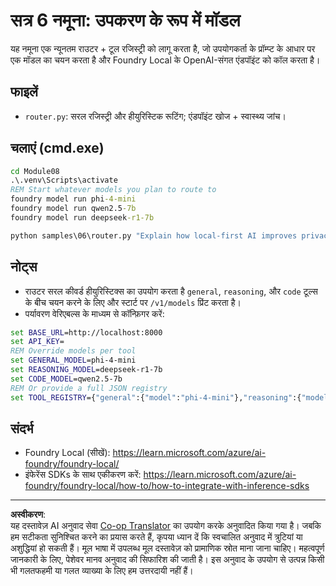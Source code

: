 <!--
CO_OP_TRANSLATOR_METADATA:
{
  "original_hash": "7f0c6af41a1ae2c5a770c8170da8bd6e",
  "translation_date": "2025-09-30T23:42:39+00:00",
  "source_file": "Module08/samples/06/README.md",
  "language_code": "hi"
}
-->
# सत्र 6 नमूना: उपकरण के रूप में मॉडल

यह नमूना एक न्यूनतम राउटर + टूल रजिस्ट्री को लागू करता है, जो उपयोगकर्ता के प्रॉम्प्ट के आधार पर एक मॉडल का चयन करता है और Foundry Local के OpenAI-संगत एंडपॉइंट को कॉल करता है।

## फाइलें
- `router.py`: सरल रजिस्ट्री और हीयुरिस्टिक रूटिंग; एंडपॉइंट खोज + स्वास्थ्य जांच।

## चलाएं (cmd.exe)
```cmd
cd Module08
.\.venv\Scripts\activate
REM Start whatever models you plan to route to
foundry model run phi-4-mini
foundry model run qwen2.5-7b
foundry model run deepseek-r1-7b

python samples\06\router.py "Explain how local-first AI improves privacy in two sentences."
```

## नोट्स
- राउटर सरल कीवर्ड हीयुरिस्टिक्स का उपयोग करता है `general`, `reasoning`, और `code` टूल्स के बीच चयन करने के लिए और स्टार्ट पर `/v1/models` प्रिंट करता है।
- पर्यावरण वेरिएबल्स के माध्यम से कॉन्फ़िगर करें:
```cmd
set BASE_URL=http://localhost:8000
set API_KEY=
REM Override models per tool
set GENERAL_MODEL=phi-4-mini
set REASONING_MODEL=deepseek-r1-7b
set CODE_MODEL=qwen2.5-7b
REM Or provide a full JSON registry
set TOOL_REGISTRY={"general":{"model":"phi-4-mini"},"reasoning":{"model":"deepseek-r1-7b"},"code":{"model":"qwen2.5-7b"}}
```

## संदर्भ
- Foundry Local (सीखें): https://learn.microsoft.com/azure/ai-foundry/foundry-local/
- इंफेरेंस SDKs के साथ एकीकरण करें: https://learn.microsoft.com/azure/ai-foundry/foundry-local/how-to/how-to-integrate-with-inference-sdks

---

**अस्वीकरण**:  
यह दस्तावेज़ AI अनुवाद सेवा [Co-op Translator](https://github.com/Azure/co-op-translator) का उपयोग करके अनुवादित किया गया है। जबकि हम सटीकता सुनिश्चित करने का प्रयास करते हैं, कृपया ध्यान दें कि स्वचालित अनुवाद में त्रुटियां या अशुद्धियां हो सकती हैं। मूल भाषा में उपलब्ध मूल दस्तावेज़ को प्रामाणिक स्रोत माना जाना चाहिए। महत्वपूर्ण जानकारी के लिए, पेशेवर मानव अनुवाद की सिफारिश की जाती है। इस अनुवाद के उपयोग से उत्पन्न किसी भी गलतफहमी या गलत व्याख्या के लिए हम उत्तरदायी नहीं हैं।